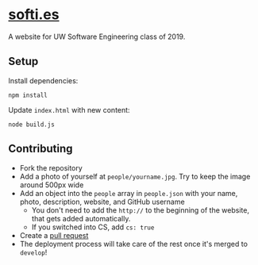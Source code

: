 # [softi.es](http://softi.es)
A website for UW Software Engineering class of 2019.

## Setup
Install dependencies:
```
npm install
```

Update `index.html` with new content:
```
node build.js
```

## Contributing
- Fork the repository
- Add a photo of yourself at `people/yourname.jpg`. Try to keep the image around 500px wide
- Add an object into the `people` array in `people.json` with your name, photo, description, website, and GitHub username
  - You don't need to add the `http://` to the beginning of the website, that gets added automatically.
  - If you switched into CS, add `cs: true`
- Create a <a href="https://github.com/icechen1/softi.es/compare">pull request</a>
- The deployment process will take care of the rest once it's merged to `develop`!
